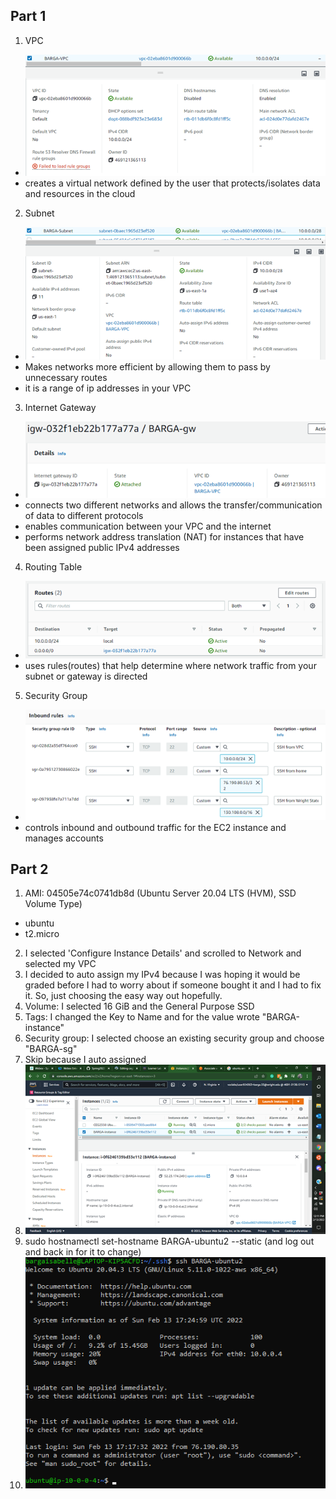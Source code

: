## Part 1
1. VPC
  - ![vpc screenshot](images/vpc.png/)
  - creates a virtual network defined by the user that protects/isolates data and resources in the cloud
  
2. Subnet
  - ![subnet screenshot](images/subnet.png/)
  - Makes networks more efficient by allowing them to pass by unnecessary routes
  - it is a range of ip addresses in your VPC
  
3. Internet Gateway
  - ![internet gateway screenshot](images/gw.png/)
  - connects two different networks and allows the transfer/communication of data to different protocols
  - enables communication between your VPC and the internet
  - performs network address translation (NAT) for instances that have been assigned public IPv4 addresses
  
4. Routing Table
  - ![route table screenshot](images/routetab.png/)
  - uses rules(routes) that help determine where network traffic from your subnet or gateway is directed
  
5. Security Group
  - ![security group screenshot](images/secgroup.png/)
  - controls inbound and outbound traffic for the EC2 instance and manages accounts
  
## Part 2
1. AMI: 04505e74c0741db8d (Ubuntu Server 20.04 LTS (HVM), SSD Volume Type)
  - ubuntu
- t2.micro
2. I selected 'Configure Instance Details' and scrolled to Network and selected my VPC
3. I decided to auto assign my IPv4 because I was hoping it would be graded before I had to worry about
  if someone bought it and I had to fix it. So, just choosing the easy way out hopefully.
4. Volume: I selected 16 GiB and the General Purpose SSD
5. Tags: I changed the Key to Name and for the value wrote "BARGA-instance"
6. Security group: I selected choose an existing security group and choose "BARGA-sg"
7. Skip because I auto assigned
8. ![instance screenshot](images/instance.png/)
9. sudo hostnamectl set-hostname BARGA-ubuntu2 --static (and log out and back in for it to change)
10. ![ssh screenshot](images/ssh.png/)
